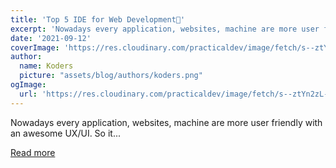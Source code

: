 ```yaml
---
title: 'Top 5 IDE for Web Development🤩'
excerpt: 'Nowadays every application, websites, machine are more user friendly with an awesome UX/UI. So it...'
date: '2021-09-12'
coverImage: 'https://res.cloudinary.com/practicaldev/image/fetch/s--ztYn2zL---/c_imagga_scale,f_auto,fl_progressive,h_420,q_auto,w_1000/https://dev-to-uploads.s3.amazonaws.com/uploads/articles/dvoiivqqp9tii26y5raq.png'
author:
  name: Koders
  picture: "assets/blog/authors/koders.png"
ogImage:
  url: 'https://res.cloudinary.com/practicaldev/image/fetch/s--ztYn2zL---/c_imagga_scale,f_auto,fl_progressive,h_420,q_auto,w_1000/https://dev-to-uploads.s3.amazonaws.com/uploads/articles/dvoiivqqp9tii26y5raq.png'
---
```


Nowadays every application, websites, machine are more user friendly with an awesome UX/UI. So it...

[Read more](https://dev.to/ug/top-5-ide-for-web-development-4df8)
